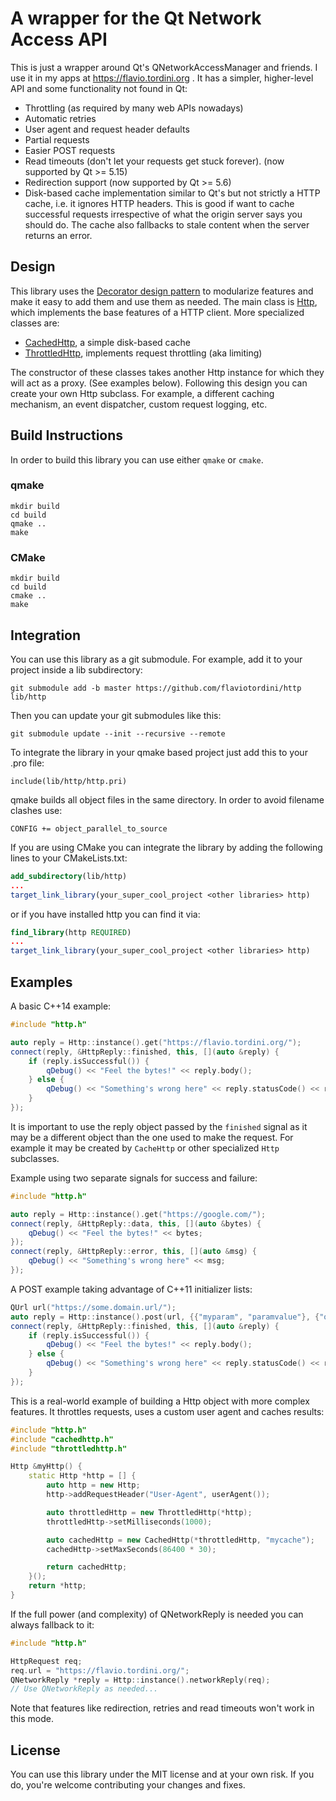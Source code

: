 # A wrapper for the Qt Network Access API

This is just a wrapper around Qt's QNetworkAccessManager and friends. I use it in my apps at https://flavio.tordini.org . It has a simpler, higher-level API and some functionality not found in Qt:

- Throttling (as required by many web APIs nowadays)
- Automatic retries
- User agent and request header defaults
- Partial requests
- Easier POST requests
- Read timeouts (don't let your requests get stuck forever). (now supported by Qt >= 5.15)
- Redirection support (now supported by Qt >= 5.6)
- Disk-based cache implementation similar to Qt's but not strictly a HTTP cache, i.e. it ignores HTTP headers. This is good if want to cache successful requests irrespective of what the origin server says you should do. The cache also fallbacks to stale content when the server returns an error.

## Design

This library uses the [Decorator design pattern](https://en.wikipedia.org/wiki/Decorator_pattern) to modularize features and make it easy to add them and use them as needed. The main class is [Http](https://github.com/flaviotordini/http/blob/master/src/http.h), which implements the base features of a HTTP client. More specialized classes are:

- [CachedHttp](https://github.com/flaviotordini/http/blob/master/src/cachedhttp.h), a simple disk-based cache
- [ThrottledHttp](https://github.com/flaviotordini/http/blob/master/src/throttledhttp.h), implements request throttling (aka limiting)

The constructor of these classes takes another Http instance for which they will act as a proxy. (See examples below). Following this design you can create your own Http subclass. For example, a different caching mechanism, an event dispatcher, custom request logging, etc.


## Build Instructions
In order to build this library you can use either `qmake` or `cmake`.

### qmake
```shell
mkdir build
cd build
qmake ..
make
```

### CMake
```shell
mkdir build
cd build
cmake ..
make
```

## Integration

You can use this library as a git submodule. For example, add it to your project inside a lib subdirectory:

```shell
git submodule add -b master https://github.com/flaviotordini/http lib/http
```

Then you can update your git submodules like this:

```shell
git submodule update --init --recursive --remote
```

To integrate the library in your qmake based project just add this to your .pro file:

```
include(lib/http/http.pri)
```

qmake builds all object files in the same directory. In order to avoid filename clashes use:

```
CONFIG += object_parallel_to_source
```

If you are using CMake you can integrate the library by adding the following lines to your CMakeLists.txt:

```cmake
add_subdirectory(lib/http)
...
target_link_library(your_super_cool_project <other libraries> http)
```
or if you have installed http you can find it via:

```cmake
find_library(http REQUIRED)
...
target_link_library(your_super_cool_project <other libraries> http)
```


## Examples

A basic C++14 example:

```cpp
#include "http.h"

auto reply = Http::instance().get("https://flavio.tordini.org/");
connect(reply, &HttpReply::finished, this, [](auto &reply) {
    if (reply.isSuccessful()) {
        qDebug() << "Feel the bytes!" << reply.body();
    } else {
        qDebug() << "Something's wrong here" << reply.statusCode() << reply.reasonPhrase();
    }
});
```

It is important to use the reply object passed by the `finished` signal as it may be a different object than the one used to make the request. For example it may be created by `CacheHttp` or other specialized `Http` subclasses.

Example using two separate signals for success and failure:
```cpp
#include "http.h"

auto reply = Http::instance().get("https://google.com/");
connect(reply, &HttpReply::data, this, [](auto &bytes) {
    qDebug() << "Feel the bytes!" << bytes;
});
connect(reply, &HttpReply::error, this, [](auto &msg) {
    qDebug() << "Something's wrong here" << msg;
});
```

A POST example taking advantage of C++11 initializer lists:

```cpp
QUrl url("https://some.domain.url/");
auto reply = Http::instance().post(url, {{"myparam", "paramvalue"}, {"otherparam", "foo"}});
connect(reply, &HttpReply::finished, this, [](auto &reply) {
    if (reply.isSuccessful()) {
        qDebug() << "Feel the bytes!" << reply.body();
    } else {
        qDebug() << "Something's wrong here" << reply.statusCode() << reply.reasonPhrase();
    }
});
```

This is a real-world example of building a Http object with more complex features. It throttles requests, uses a custom user agent and caches results:

```cpp
#include "http.h"
#include "cachedhttp.h"
#include "throttledhttp.h"

Http &myHttp() {
    static Http *http = [] {
        auto http = new Http;
        http->addRequestHeader("User-Agent", userAgent());

        auto throttledHttp = new ThrottledHttp(*http);
        throttledHttp->setMilliseconds(1000);

        auto cachedHttp = new CachedHttp(*throttledHttp, "mycache");
        cachedHttp->setMaxSeconds(86400 * 30);

        return cachedHttp;
    }();
    return *http;
}
```

If the full power (and complexity) of QNetworkReply is needed you can always fallback to it:

```cpp
#include "http.h"

HttpRequest req;
req.url = "https://flavio.tordini.org/";
QNetworkReply *reply = Http::instance().networkReply(req);
// Use QNetworkReply as needed...
```

Note that features like redirection, retries and read timeouts won't work in this mode.

## License

You can use this library under the MIT license and at your own risk. If you do, you're welcome contributing your changes and fixes.
